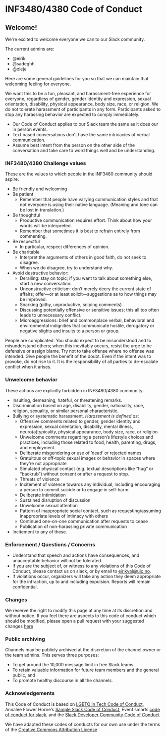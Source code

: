 # INF3480/4380 Code of Conduct

## Welcome!
We're excited to welcome everyone we can to our Slack community.

The current admins are:

- @eirik
- @sadeghh
- @oleje

Here are some general guidelines for you so that we can maintain that welcoming feeling for everyone.

We want this to be a fun, pleasant, and harassment-free experience for everyone, regardless of gender, gender identity and expression, 
sexual orientation, disability, physical appearance, body size, race, or religion. 
We do not tolerate harassment of participants in any form. 
Participants asked to stop any harassing behavior are expected to comply immediately.

- Our Code of Conduct applies to our Slack team the same as it does our in person events.
- Text based conversations don't have the same intricacies of verbal communication. 
- Assume best intent from the person on the other side of the conversation and take care to word things well and be understanding.


### INF3480/4380 Challenge values
These are the values to which people in the INF3480 community should aspire.

- Be friendly and welcoming
- Be patient
  - Remember that people have varying communication styles and that not everyone is using their native language. (Meaning and tone can be lost in translation.)
- Be thoughtful
  - Productive communication requires effort. Think about how your words will be interpreted.
  - Remember that sometimes it is best to refrain entirely from commenting.
- Be respectful
  - In particular, respect differences of opinion.
- Be charitable
  - Interpret the arguments of others in good faith, do not seek to disagree.
  - When we do disagree, try to understand why.
- Avoid destructive behavior:
  - Derailing: stay on topic; if you want to talk about something else, start a new conversation.
  - Unconstructive criticism: don’t merely decry the current state of affairs; offer—or at least solicit—suggestions as to how things may be improved.
  - Snarking (pithy, unproductive, sniping comments)
  - Discussing potentially offensive or sensitive issues; this all too often leads to unnecessary conflict.
  - Microaggressions: brief and commonplace verbal, behavioral and environmental indignities that communicate hostile, derogatory or negative slights and insults to a person or group.
 
People are complicated. You should expect to be misunderstood and to misunderstand others; when this inevitably occurs, resist the urge to be defensive or assign blame. Try not to take offense where no offense was intended. Give people the benefit of the doubt. Even if the intent was to provoke, do not rise to it. It is the responsibility of all parties to de-escalate conflict when it arises.

### Unwelcome behavior
These actions are explicitly forbidden in INF3480/4380 community:

- Insulting, demeaning, hateful, or threatening remarks.
- Discrimination based on age, disability, gender, nationality, race, religion, sexuality, or similar personal characteristic.
- Bullying or systematic harassment. *Harassment is defined as*;
  - Offensive comments related to gender, gender identity and expression, sexual orientation, disability, mental illness, neuro(a)typicality, physical appearance, body size, race, or religion
  - Unwelcome comments regarding a person’s lifestyle choices and practices, including those related to food, health, parenting, drugs, and employment.
  - Deliberate misgendering or use of ‘dead’ or rejected names
  - Gratuitous or off-topic sexual images or behavior in spaces where they’re not appropriate
  - Simulated physical contact (e.g. textual descriptions like “hug” or “backrub”) without consent or after a request to stop.
  - Threats of violence
  - Incitement of violence towards any individual, including encouraging a person to commit suicide or to engage in self-harm
  - Deliberate intimidation
  - Sustained disruption of discussion
  - Unwelcome sexual attention
  - Pattern of inappropriate social contact, such as requesting/assuming inappropriate levels of intimacy with others
  - Continued one-on-one communication after requests to cease
  - Publication of non-harassing private communication
- Incitement to any of these.


### Enforcement / Questions / Concerns

- Understand that speech and actions have consequences, and unacceptable behavior will not be tolerated.
- If you are the subject of, or witness to any violations of this Code of Conduct, please contact us on slack, or by email to eirikval@uio.no.
- If violations occur, organizers will take any action they deem appropriate for the infraction, up to and including expulsion. Reports will remain confidential.
 

### Changes
We reserve the right to modify this page at any time at its discretion and without notice.
If you feel there are aspects to this code of conduct which should be modified, please open a pull request with your suggested changes [here](https://github.com/KvalheimRacing/INF3480/blob/master/codeofconduct.md)


### Public archiving
Channels may be publicly archived at the discretion of the channel owner or the team admins. This serves three purposes:

- To get around the 10,000 message limit in free Slack teams
- To retain valuable information for future team members and the general public, and
- To promote healthy discourse in all the channels.


### Acknowledgements
This Code of Conduct is based on [LGBTQ in Tech Code of Conduct](http://lgbtq.technology/coc.html), 
Annalee Flower Horne's [Sample Slack Code of Conduct](https://gist.github.com/annalee/2cddeff11357c3a8a613583ebca4dc17), Event smarts [code of conduct for slack](https://eventsmart.com/terms-and-conditions/slack-code-conduct/), and the [Slack Developer Community Code of Conduct](https://api.slack.com/docs/community-code-of-conduct)

We have adapted these codes of conducts for our own use under the terms of the [Creative Commons Attribution License](https://creativecommons.org/licenses/by/4.0/)

